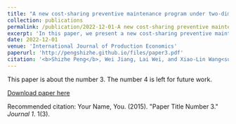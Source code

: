 ```yaml
---
title: "A new cost-sharing preventive maintenance program under two-dimensional warranty"
collection: publications
permalink: /publication/2022-12-01-A new cost-sharing preventive maintenance program under two-dimensional warranty-number-3
excerpt: 'In this paper, we present a new cost-sharing preventive maintenance (PM) program for a product protected by a two-dimensional (2-D) warranty. The product is preventively maintained by its manufacturer in the warranty period and by a customer in the post-warranty period. To better coordinate their decisions, the cost of PM during the warranty period is borne jointly by both parties based on a fixed ratio. We propose a new way of designing such a cost-sharing PM program by using the customer’s expected post-warranty cost. We find a failure intensity threshold that determines whether the customer should carry out PM at the beginning of the post-warranty period. It is shown that cost sharing can reduce the failure intensity at this point, which in turn can reduce the customer’s expected total cost. Given a specific usage rate of the product, we then derive the optimal cost-sharing ratio from the customer’s perspective. In the numerical study, we examine the effect of usage rate on the optimal cost-sharing ratio as well as the benefits gained from cost sharing.'
date: 2022-12-01
venue: 'International Journal of Production Economics'
paperurl: 'http://pengshizhe.github.io/files/paper3.pdf'
citation: '<b>Shizhe Peng</b>, Wei Jiang, Lai Wei, and Xiao-Lin Wang<sup>*</sup>. (2022). <i>International Journal of Production Economics</i>, 254, 108580.'
---
```

This paper is about the number 3. The number 4 is left for future work.

[Download paper here](http://academicpages.github.io/files/paper3.pdf)

Recommended citation: Your Name, You. (2015). "Paper Title Number 3." <i>Journal 1</i>. 1(3).
